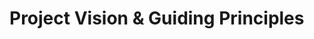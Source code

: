 # Project Vision & Guiding Principles

<!-- Paste the authoritative Vision/Principles text here (SPEC-001 source).
   Keep this file as the living "North Star" and reference the SPEC version/tag. -->
